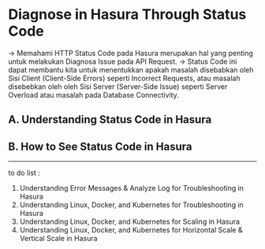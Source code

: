 # Diagnose in Hasura Through Status Code

-> Memahami HTTP Status Code pada Hasura merupakan hal yang penting untuk melakukan Diagnosa Issue pada API Request. </b>
-> Status Code ini dapat membantu kita untuk menentukkan apakah masalah disebabkan oleh Sisi Client (Client-Side Errors) seperti Incorrect Requests, </b>
atau masalah disebebkan oleh oleh Sisi Server (Server-Side Issue) seperti Server Overload atau masalah pada Database Connectivity. </b>

## A. Understanding Status Code in Hasura



## B. How to See Status Code in Hasura



-----
to do list :
1) Understanding Error Messages & Analyze Log for Troubleshooting in Hasura </b>
2) Understanding Linux, Docker, and Kubernetes for Troubleshooting in Hasura </b>
3) Understanding Linux, Docker, and Kubernetes for Scaling in Hasura </b>
4) Understanding Linux, Docker, and Kubernetes for Horizontal Scale & Vertical Scale in Hasura </b>
